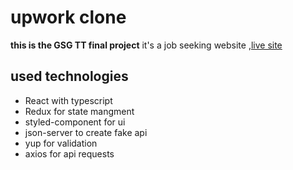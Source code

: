 # upwork clone 
**this is the GSG TT final project** it's a job seeking website ,[live site](https://upwork-gsg.netlify.app/)

## used technologies
* React with typescript
* Redux for state mangment
* styled-component for ui
* json-server to create fake api
* yup for validation
* axios for api requests
